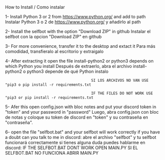 How to Install / Como instalar

1- Install Python 3 or 2 from https://www.python.org/ and add to path
   Instalar Python 3 o 2 de https://www.python.org/ y añadirlo al path

2- Install the selfbot with the option "Download ZIP" in github
   Instalar el selfbot con la opcion "Download ZIP" en github

3- For more convenience, transfer it to the desktop and extact it
   Para más comodidad, transfieralo al escritorio y extraigalo

4- After extracting it open the file install-python2 or python3 depends on which Python you install
   Después de extraerlo, abra el archivo install-python2 o python3 depende de qué Python instalo
                                          
                                           SI LOS ARCHIVOS NO VAN USE "pip3 o pip install -r requirements.txt

                                           IF THE FILES DO NOT WORK USE "pip3 or pip install -r requirements.txt

5- Afer this open config.json with bloc notes and put your discord token in "token" and your password in "password"
   Luego, abra config.json con bloc de notas y coloque su token de discord en "token" y su contraseña en "contraseña".

6- open the file "selfbot.bat" and your selfbot will work correctly if you have a doubt can you talk to me in discord:
   abre el archivo "selfbot" y tu selfbot funcionará correctamente si tienes alguna duda puedes hablarme en discord:
IF THE SELFBOT.BAT DONT WORK OPEN MAIN.PY
SI EL SELFBOT.BAT NO FUNCIONA ABRIR MAIN.PY               
